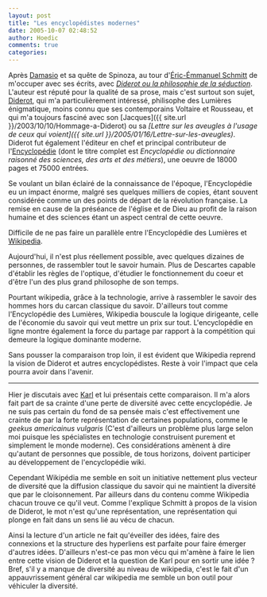 ```yaml
---
layout: post
title: "Les encyclopédistes modernes"
date: 2005-10-07 02:48:52
author: Hoedic
comments: true
categories: 
---
```



Après [Damasio](http://en.wikipedia.org/wiki/Antonio_Damasio) et sa quête de Spinoza, au tour d'[Éric-Émmanuel Schmitt](http://www.eric-emmanuel-schmitt.com/) de m'occuper avec ses écrits, avec *[Diderot ou la philosophie de la séduction](http://www.amazon.fr/exec/obidos/ASIN/222609203X/171-9091838-5653053)*. L'auteur est réputé pour la qualité de sa prose, mais c'est surtout son sujet, [Diderot](http://fr.wikipedia.org/wiki/Denis_Diderot), qui m'a particulièrement intéressé, philisophe des Lumières énigmatique, moins connu que ses contemporains Voltaire et Rousseau, et qui m'a toujours fasciné avec son [Jacques]({{ site.url }}/2003/10/10/Hommage-a-Diderot) ou sa *[Lettre sur les aveugles à l'usage de ceux qui voient]({{ site.url }}/2005/01/16/Lettre-sur-les-aveugles)*. Diderot fut également l'éditeur en chef et principal contributeur de l'[Encyclopédie](http://fr.wikipedia.org/wiki/Encyclop%C3%A9die_ou_dictionnaire_raisonn%C3%A9_des_sciences%2C_des_arts_et_des_m%C3%A9tiers)  (dont le titre complet est *Encyclopédie ou dictionnaire raisonné des sciences, des arts et des métiers*), une oeuvre de 18000 pages et 75000 entrées.

Se voulant un bilan éclairé de la connaissance de l'époque, l'Encyclopédie eu un impact énorme, malgré ses quelques milliers de copies, étant souvent considérée comme un des points de départ de la révolution française. La remise en cause de la préséance de l'église et de Dieu au profit de la raison humaine et des sciences étant un aspect central de cette oeuvre.

Difficile de ne pas faire un parallèle entre l'Encyclopédie des Lumières et [Wikipedia](http://www.wikipedia.org/).

Aujourd'hui, il n'est plus réellement possible, avec quelques dizaines de personnes, de rassembler tout le savoir humain. Plus de Descartes capable d'établir les règles de l'optique, d'étudier le fonctionnement du coeur et d'être l'un des plus grand philosophe de son temps.

Pourtant wikipedia, grâce à la technologie, arrive à rassembler le savoir des hommes hors du carcan classique du savoir. D'ailleurs tout comme l'Encyclopédie des Lumières, Wikipedia bouscule la logique dirigeante, celle de l'économie du savoir qui veut mettre un prix sur tout. L'encyclopédie en ligne montre également la force du partage par rapport à la compétition qui demeure la logique dominante moderne.

Sans pousser la comparaison trop loin, il est évident que Wikipedia reprend la vision de Diderot et autres encyclopédistes. Reste à voir l'impact que cela pourra avoir dans l'avenir.

***

Hier je discutais avec [Karl](http://www.la-grange.net/) et lui présentais cette comparaison. Il m'a alors fait part de sa crainte d'une perte de diversité avec cette encyclopédie. Je ne suis pas certain du fond de sa pensée mais c'est effectivement une crainte de par la forte représentation de certaines populations, comme le *geekus americainus vulgaris* (C'est d'ailleurs un problème plus large selon moi puisque les spécialistes en technologie construisent purement et simplement le monde moderne). Ces considérations amènent à dire qu'autant de personnes que possible, de tous horizons, doivent participer au développement de l'encyclopédie wiki.

Cependant Wikipédia me semble en soit un initiative nettement plus vecteur de diversité que la diffusion classique du savoir qui ne maintient la diversité que par le cloisonnement. Par ailleurs dans du contenu comme Wikipedia chacun trouve ce qu'il veut. Comme l'explique Schmitt à propos de la vision de Diderot, le mot n'est qu'une représentation, une représentation qui plonge en fait dans un sens lié au vécu de chacun.

Ainsi la lecture d'un article ne fait qu'éveiller des idées, faire des connexions et la structure des hyperliens est parfaite pour faire émerger d'autres idées. D'ailleurs n'est-ce pas mon vécu qui m'amène à faire le lien entre cette vision de Diderot et la question de Karl pour en sortir une idée ? Bref, s'il y a manque de diversité au niveau de wikipedia, c'est le fait d'un appauvrissement général car wikipedia me semble un bon outil pour véhiculer la diversité.